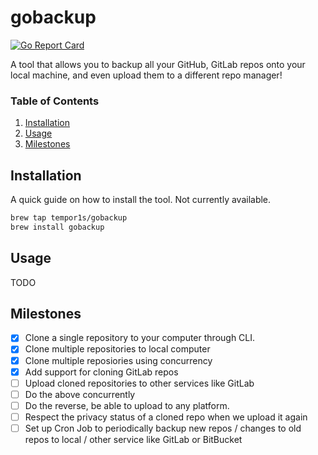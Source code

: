 # gobackup

[![Go Report Card](https://goreportcard.com/badge/github.com/tempor1s/gobackup)](https://goreportcard.com/report/github.com/tempor1s/gobackup)

A tool that allows you to backup all your GitHub, GitLab repos onto your local machine, and even upload them to a different repo manager!

### Table of Contents

1. [Installation]("#installation")
2. [Usage]("#usage")
3. [Milestones]("#milestones")

## Installation

A quick guide on how to install the tool. Not currently available.

```bash
brew tap tempor1s/gobackup
brew install gobackup
```

## Usage

TODO

## Milestones

- [x] Clone a single repository to your computer through CLI.
- [x] Clone multiple repositories to local computer
- [x] Clone multiple reposiories using concurrency
- [x] Add support for cloning GitLab repos
- [ ] Upload cloned repositories to other services like GitLab
- [ ] Do the above concurrently
- [ ] Do the reverse, be able to upload to any platform.
- [ ] Respect the privacy status of a cloned repo when we upload it again
- [ ] Set up Cron Job to periodically backup new repos / changes to old repos to local / other service like GitLab or BitBucket
